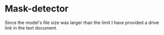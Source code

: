 # Mask-detector
Since the model's file size was larger than the limit I have provided a drive link in the text document.
